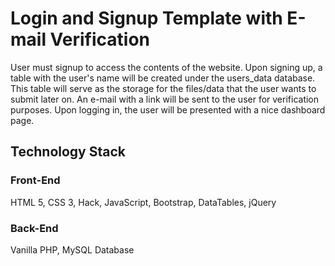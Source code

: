 # Login and Signup Template with E-mail Verification

User must signup to access the contents of the website. Upon signing up, a table with the user's name will be created under the users_data database. This table will serve as the storage for the files/data that the user wants to submit later on. An e-mail with a link will be sent to the user for verification purposes. Upon logging in, the user will be presented with a nice dashboard page.

## Technology Stack

### Front-End

HTML 5, CSS 3, Hack, JavaScript, Bootstrap, DataTables, jQuery

### Back-End
Vanilla PHP, MySQL Database